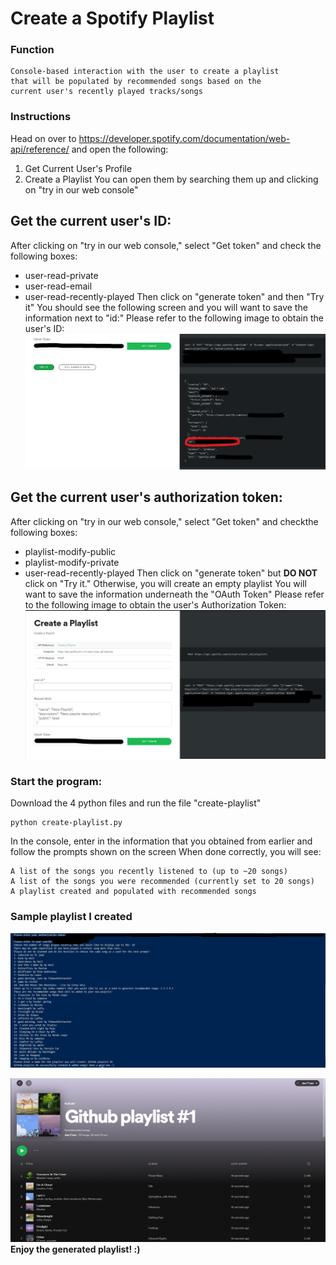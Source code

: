 # Create a Spotify Playlist

### Function
```
Console-based interaction with the user to create a playlist 
that will be populated by recommended songs based on the 
current user's recently played tracks/songs
```

### Instructions
Head on over to https://developer.spotify.com/documentation/web-api/reference/ and open the following:
  1) Get Current User's Profile
  2) Create a Playlist
  You can open them by searching them up and clicking on "try in our web console" 
  
## Get the current user's ID: 
After clicking on "try in our web console," select "Get token" and check the following boxes:
  * user-read-private
  * user-read-email
  * user-read-recently-played
Then click on "generate token" and then "Try it" 
You should see the following screen and you will want to save the information next to "id:" 
Please refer to the following image to obtain the user's ID: 
![User ID SS](https://github.com/jyl6198/python-script/blob/main/images/userID.png)

## Get the current user's authorization token: 
After clicking on "try in our web console," select "Get token" and checkthe following boxes: 
  * playlist-modify-public
  * playlist-modify-private
  * user-read-recently-played
Then click on "generate token" but **DO NOT** click on "Try it." Otherwise, you will create an empty playlist
You will want to save the information underneath the "OAuth Token" 
Please refer to the following image to obtain the user's Authorization Token:
![Authorization Token SS](https://github.com/jyl6198/python-script/blob/main/images/authToken.png)


### Start the program:
Download the 4 python files and run the file "create-playlist"
```
python create-playlist.py
```
In the console, enter in the information that you obtained from earlier and follow the prompts shown on the screen
When done correctly, you will see:
```
A list of the songs you recently listened to (up to ~20 songs)
A list of the songs you were recommended (currently set to 20 songs)
A playlist created and populated with recommended songs
```

### Sample playlist I created 
![Console example](https://github.com/jyl6198/python-script/blob/main/images/console-example.png)

![Spotify playlist example](https://github.com/jyl6198/python-script/blob/main/images/spotify-playlist.png)
**Enjoy the generated playlist! :)**
